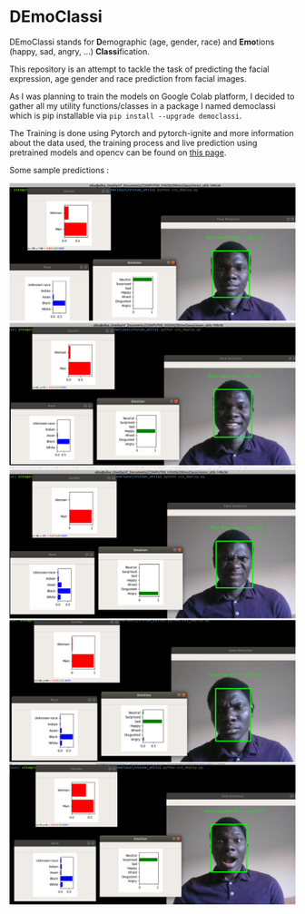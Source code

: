 # DEmoClassi
DEmoClassi stands for **D**emographic (age, gender, race) and **Emo**tions 
(happy, sad, angry, ...) **Classi**fication.

This repository is an attempt to tackle the task of predicting the facial expression,
age gender and race prediction from  facial images.

As I was planning to train the models on Google Colab platform, I decided to gather 
all my utility functions/classes in a package I named democlassi which is pip 
installable via `pip install --upgrade democlassi`.

The Training is done using Pytorch and pytorch-ignite and more 
information about the data used, the training process and live prediction using 
pretrained models and opencv can be found on 
[this page](docs/README.md).


Some sample predictions : 

![png](docs/samples/neutral_shot.png)
![png](docs/samples/happy_shot.png)
![png](docs/samples/angry_shot_new.png)
![png](docs/samples/sad_sht1.png)
![png](docs/samples/surprised_shot.png)
